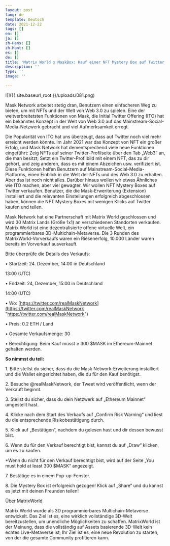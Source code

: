 ```yaml
---
layout: post
lang: de
template: Deutsch
date: 2021-12-22
tags: []
en: []
ja: []
zh-Hans: []
zh-Hant: []
es: []
de: []
title: 'Matrix World x MaskBox: Kauf einer NFT Mystery Box auf Twitter'
description: ''
type: ''
image: ''

---
```

![]({{ site.baseurl_root }}/uploads/081.png)

Mask Network arbeitet stetig dran, Benutzern einen einfacheren Weg zu bieten, um mit NFTs und der Welt von Web 3.0 zu spielen. Eine der weitverbreitetsten Funktionen von Mask, die Initial Twitter Offering (ITO) hat ein bekanntes Konzept in der Welt von Web 3.0 auf das Mainstream-Social-Media-Netzwerk gebracht und viel Aufmerksamkeit erregt.

Die Popularität von ITO hat uns überzeugt, dass auf Twitter noch viel mehr erreicht werden könnte. Im Jahr 2021 war das Konzept von NFT ein großer Erfolg, und Mask Network hat dementsprechend viele neue Funktionen eingeführt: Zeig NFTs auf seiner Twitter-Profilseite über den Tab „Web3“ an, die man besitzt; Setzt ein Twitter-Profilbild mit einem NFT, das zu dir gehört, und zeig anderen, dass es mit einem Abzeichen usw. verifiziert ist. Diese Funktionen helfen Benutzern auf Mainstream-Social-Media-Platforms, einen Einblick in die Welt der NFTs und des Web 3.0 zu erhalten. Aber das ist noch nicht alles. Darüber hinaus wollen wir etwas Ähnliches wie ITO machen, aber viel gewagter. Wir wollen NFT Mystery Boxes auf Twitter verkaufen. Benutzer, die die Mask-Erweriterung (Extension) installiert und die relevanten Einstellungen erfolgreich abgeschlossen haben, können die NFT Mystery Boxes mit wenigen Klicks auf Twitter kaufen und teilen.

Mask Network hat eine Partnerschaft mit Matrix World geschlossen und wird 30 Matrix Lands (Größe 1x1) an verschiedenen Standorten verkaufen. Matrix World ist eine dezentralisierte offene virtuelle Welt, ein programmierbares 3D-Multichain-Metaverse. Die 3 Runden des MatrixWorld-Vorverkaufs waren ein Riesenerfolg, 10.000 Länder waren bereits im Vorverkauf ausverkauft.

Bitte überprüfe die Details des Verkaufs:

• Startzeit: 24. Dezember, 14:00 in Deutschland

13:00 (UTC)

• Endzeit: 24, Dezember, 15:00 in Deutschland

14:00 (UTC)

• Wo: [https://twitter.com/realMaskNetwork](https://twitter.com/realMaskNetwork "https://twitter.com/realMaskNetwork")

• Preis: 0.2 ETH / Land

• Gesamte Verkaufsmenge: 30

• Berechtigung: Beim Kauf müsst ≥ 300 $MASK im Ethereum-Mainnet gehalten werden.

**So nimmst du teil:**

1\. Bitte stellst du sicher, dass du die Mask Network-Erweiterung installiert und die Wallet eingerichtet haben, die du für den Kauf benötigst.

2\. Besuche @realMaskNetwork, der Tweet wird veröffentlicht, wenn der Verkauft beginnt.

3\. Stellst du sicher, dass du dein Netzwerk auf „Ethereum Mainnet“ umgestellt hast.

4\. Klicke nach dem Start des Verkaufs auf „Confirm Risk Warning“ und liest du die entsprechende Risikobestätigung durch.

5\. Klick auf „Bestätigen“, nachdem du gelesen hast und dir dessen bewusst bist.

6\. Wenn du für den Verkauf berechtigt bist, kannst du auf „Draw“ klicken, um es zu kaufen.

\*Wenn du nicht für den Verkauf berechtigt bist, wird auf der Seite „You must hold at least 300 $MASK“ angezeigt.

7\. Bestätige es in einem Pop-up-Fenster.

8\. Die Mystery Box ist erfolgreich gezogen! Klick auf „Share“ und du kannst es jetzt mit deinen Freunden teilen!

Über MatrixWorld

Matrix World wurde als 3D programmierbares Multichain-Metaverse entwickelt. Das Ziel ist es, eine wirklich vollständige 3D-Welt bereitzustellen, um unendliche Möglichkeiten zu schaffen. MatrixWorld ist der Meinung, dass die vollständig auf Assets basierende 3D-Welt kein echtes Live-Metaverse ist; Ihr Ziel ist es, eine neue Revolution zu starten, von der die gesamte Community profitieren kann.